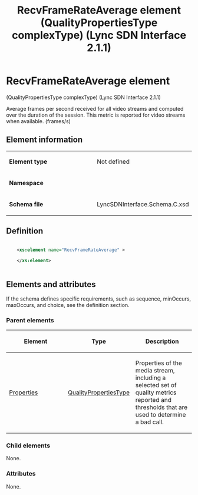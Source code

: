 ﻿---
title: RecvFrameRateAverage element (QualityPropertiesType complexType) (Lync SDN Interface 2.1.1)
TOCTitle: RecvFrameRateAverage element
ms:assetid: 39d86695-4264-85bd-9a7a-a7aa552bfb3f
ms:mtpsurl: https://msdn.microsoft.com/en-us/library/Dn912794(v=office.15)
ms:contentKeyID: 64126963
ms.date: 02/16/2015
mtps_version: v=office.15
dev_langs:
- xml
---

# RecvFrameRateAverage element

(QualityPropertiesType complexType) (Lync SDN Interface 2.1.1)

Average frames per second received for all video streams and computed over the duration of the session. This metric is reported for video streams when available. (frames/s)

## Element information

<table>
<colgroup>
<col style="width: 50%" />
<col style="width: 50%" />
</colgroup>
<tbody>
<tr class="odd">
<td><p><strong>Element type</strong></p></td>
<td><p>Not defined</p></td>
</tr>
<tr class="even">
<td><p><strong>Namespace</strong></p></td>
<td><p></p></td>
</tr>
<tr class="odd">
<td><p><strong>Schema file</strong></p></td>
<td><p>LyncSDNInterface.Schema.C.xsd</p></td>
</tr>
</tbody>
</table>


## Definition

```xml

    <xs:element name="RecvFrameRateAverage" >
    
    </xs:element>
  
```

## Elements and attributes

If the schema defines specific requirements, such as sequence, minOccurs, maxOccurs, and choice, see the definition section.

### Parent elements

<table>
<colgroup>
<col style="width: 33%" />
<col style="width: 33%" />
<col style="width: 33%" />
</colgroup>
<thead>
<tr class="header">
<th><p>Element</p></th>
<th><p>Type</p></th>
<th><p>Description</p></th>
</tr>
</thead>
<tbody>
<tr class="odd">
<td><p><a href="properties-element-qualitytype-complextype-lync-sdn-interface-2-1-1.md">Properties</a></p></td>
<td><p><a href="qualitypropertiestype-complextype-lync-sdn-interface-2-1-1.md">QualityPropertiesType</a></p></td>
<td><p>Properties of the media stream, including a selected set of quality metrics reported and thresholds that are used to determine a bad call.</p></td>
</tr>
</tbody>
</table>


### Child elements

None.

### Attributes

None.

